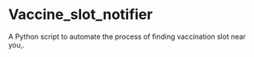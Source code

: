 # Vaccine_slot_notifier
A Python script to automate the process of finding vaccination slot near you,.
